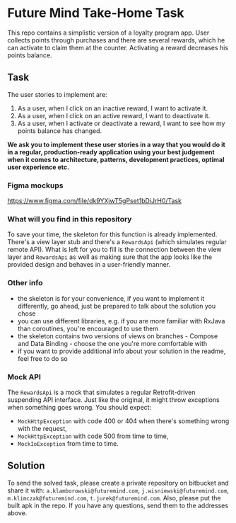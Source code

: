 # Future Mind Take-Home Task

This repo contains a simplistic version of a loyalty program app. User collects points through
purchases and there are several rewards, which he can activate to claim them at the counter.
Activating a reward decreases his points balance.

## Task

The user stories to implement are:

1. As a user, when I click on an inactive reward, I want to activate it.
2. As a user, when I click on an active reward, I want to deactivate it.
3. As a user, when I activate or deactivate a reward, I want to see how my points balance has changed.

**We ask you to implement these user stories in a way that you would do it in a regular,
production-ready application using your best judgement when it comes to architecture, patterns,
development practices, optimal user experience etc.**

### Figma mockups

https://www.figma.com/file/dk9YXjwT5gPset1bDiJrH0/Task

### What will you find in this repository

To save your time, the skeleton for this function is already implemented.  
There's a view layer stub and there's a `RewardsApi` (which simulates regular remote API).
What is left for you to fill is the connection between the view layer and `RewardsApi` as well as
making sure that the app looks like the provided design and behaves in a user-friendly manner.

### Other info

- the skeleton is for your convenience, if you want to implement it differently, go ahead, just
  be prepared to talk about the solution you chose
- you can use different libraries, e.g. if you are more familiar with RxJava than coroutines,
  you're encouraged to use them
- the skeleton contains two versions of views on branches - Compose and Data Binding - choose the
  one you're more comfortable with
- if you want to provide additional info about your solution in the readme, feel free to do so

### Mock API

The `RewardsApi` is a mock that simulates a regular Retrofit-driven suspending API interface.
Just like the original, it might throw exceptions when something goes wrong. You should expect:

- `MockHttpException` with code 400 or 404 when there's something wrong with the request,
- `MockHttpException` with code 500 from time to time,
- `MockIoException` from time to time.

## Solution

To send the solved task, please create a private repository on bitbucket and share it with:
`a.klamborowski@futuremind.com`, `j.wisniewski@futuremind.com`, `m.klimczak@futuremind.com`, `t.jurek@futuremind.com`.
Also, please put the built apk in the repo. If you have any questions, send them to the addresses above.